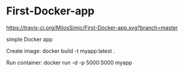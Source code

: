 # First-Docker-app

https://travis-ci.org/MilosSimic/First-Docker-app.svg?branch=master

simple Docker app

Create image:
docker build -t myapp:latest .

Run container:
docker run -d -p 5000:5000 myapp

